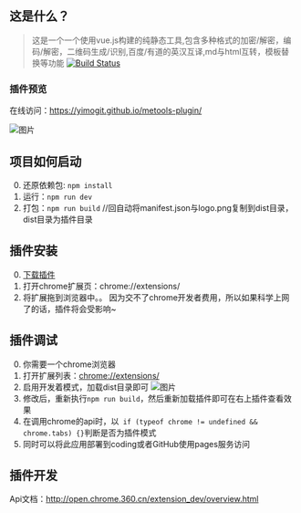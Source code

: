 ## 这是什么？
>这是一个一个使用vue.js构建的纯静态工具,包含多种格式的加密/解密，编码/解密，二维码生成/识别,百度/有道的英汉互译,md与html互转，模板替换等功能
[![Build Status](https://travis-ci.org/yimogit/metools.svg?branch=master)](https://travis-ci.org/yimogit/metools)

### 插件预览
在线访问：https://yimogit.github.io/metools-plugin/

![图片](https://dn-coding-net-production-pp.qbox.me/89415c80-dae3-46dc-9abe-94fcad9971f1.png)


## 项目如何启动
0. 还原依赖包: `npm install` 
1. 运行：`npm run dev` 
2. 打包：`npm run build` //回自动将manifest.json与logo.png复制到dist目录，dist目录为插件目录

## 插件安装   
0. [下载插件](https://github.com/yimogit/metools-plugin/releases/download/v1.0/metools.crx) 
1. 打开chrome扩展页：chrome://extensions/
2. 将扩展拖到浏览器中。。
因为交不了chrome开发者费用，所以如果科学上网了的话，插件将会受影响~

## 插件调试
0. 你需要一个chrome浏览器
1. 打开扩展列表：[chrome://extensions/](chrome://extensions/)
2. 启用开发着模式，加载dist目录即可
![图片](https://dn-coding-net-production-pp.qbox.me/c2c608ed-90d3-4dbe-98be-e6dc0c68f5c1.png)
3. 修改后，重新执行`npm run build`，然后重新加载插件即可在右上插件查看效果
4. 在调用chrome的api时，以` if (typeof chrome != undefined && chrome.tabs) {}`判断是否为插件模式
5. 同时可以将此应用部署到coding或者GitHub使用pages服务访问

## 插件开发
Api文档：http://open.chrome.360.cn/extension_dev/overview.html
